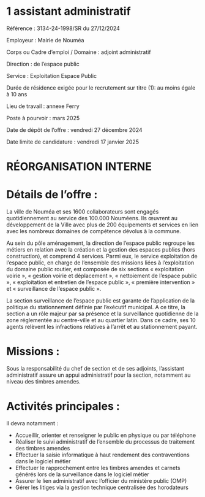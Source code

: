 # 1 assistant administratif

Référence : 3134-24-1998/SR du 27/12/2024

Employeur : Mairie de Nouméa

Corps ou Cadre d’emploi / Domaine : adjoint administratif

Direction : de l’espace public

Service : Exploitation Espace Public

Durée de résidence exigée pour le recrutement sur titre (1): au moins égale à 10 ans

Lieu de travail : annexe Ferry

Poste à pourvoir : mars 2025

Date de dépôt de l’offre : vendredi 27 décembre 2024

Date limite de candidature : vendredi 17 janvier 2025

# RÉORGANISATION INTERNE

# Détails de l’offre :

La ville de Nouméa et ses 1600 collaborateurs sont engagés quotidiennement au service des 100.000 Nouméens. Ils œuvrent au développement de la Ville avec plus de 200 équipements et services en lien avec les nombreux domaines de compétence dévolus à la commune.

Au sein du pôle aménagement, la direction de l’espace public regroupe les métiers en relation avec la création et la gestion des espaces publics (hors construction), et comprend 4 services. Parmi eux, le service exploitation de l’espace public, en charge de l’ensemble des missions liées à l’exploitation du domaine public routier, est composée de six sections « exploitation voirie », « gestion voirie et déplacement », « nettoiement de l’espace public », « exploitation et entretien de l’espace public », « première intervention » et « surveillance de l’espace public ».

La section surveillance de l’espace public est garante de l’application de la politique du stationnement définie par l’exécutif municipal. A ce titre, la section a un rôle majeur par sa présence et la surveillance quotidienne de la zone réglementée au centre-ville et au quartier latin. Dans ce cadre, ses 10 agents relèvent les infractions relatives à l’arrêt et au stationnement payant.

# Missions :

Sous la responsabilité du chef de section et de ses adjoints, l’assistant administratif assure un appui administratif pour la section, notamment au niveau des timbres amendes.

# Activités principales :

Il devra notamment :

- Accueillir, orienter et renseigner le public en physique ou par téléphone
- Réaliser le suivi administratif de l’ensemble du processus de traitement des timbres amendes
- Effectuer la saisie informatique à haut rendement des contraventions dans le logiciel métier
- Effectuer le rapprochement entre les timbres amendes et carnets générés lors de la surveillance dans le logiciel métier
- Assurer le lien administratif avec l’officier du ministère public (OMP)
- Gérer les litiges via la gestion technique centralisée des horodateurs